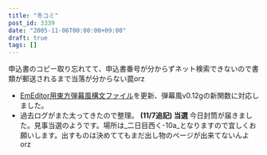 ```yaml
---
title: "冬コミ"
post_id: 3339
date: "2005-11-06T00:00:00+09:00"
draft: true
tags: []
---
```



申込書のコピー取り忘れてて、申込書番号が分からずネット検索できないので書類が郵送されるまで当落が分からない罠orz

  * [EmEditor用東方弾幕風構文ファイル](https://danmaq.com/emeditor-danmakufu)を更新、弾幕風v0.12gの新関数に対応しました。
  * 過去ログがまた太ってきたので整理。
**(11/7追記) 当選** 今日封筒が届きました。見事当選のようです。場所は_二日目西く-10a_となりますので宜しくお願いします。出すものは決めててもまだ出し物のページが出来てないんよorz
